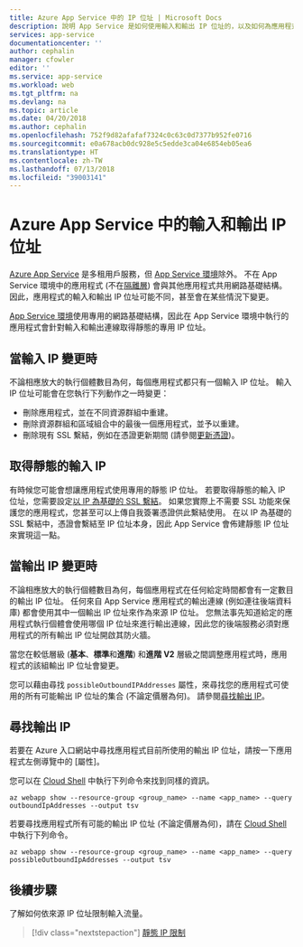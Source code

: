 ```yaml
---
title: Azure App Service 中的 IP 位址 | Microsoft Docs
description: 說明 App Service 是如何使用輸入和輸出 IP 位址的，以及如何為應用程式尋找這些位址的相關資訊。
services: app-service
documentationcenter: ''
author: cephalin
manager: cfowler
editor: ''
ms.service: app-service
ms.workload: web
ms.tgt_pltfrm: na
ms.devlang: na
ms.topic: article
ms.date: 04/20/2018
ms.author: cephalin
ms.openlocfilehash: 752f9d82afafaf7324c0c63c0d7377b952fe0716
ms.sourcegitcommit: e0a678acb0dc928e5c5edde3ca04e6854eb05ea6
ms.translationtype: HT
ms.contentlocale: zh-TW
ms.lasthandoff: 07/13/2018
ms.locfileid: "39003141"
---
```

# <a name="inbound-and-outbound-ip-addresses-in-azure-app-service"></a>Azure App Service 中的輸入和輸出 IP 位址

[Azure App Service](app-service-web-overview.md) 是多租用戶服務，但 [App Service 環境](environment/intro.md)除外。 不在 App Service 環境中的應用程式 (不在[隔離層](https://azure.microsoft.com/pricing/details/app-service/)) 會與其他應用程式共用網路基礎結構。 因此，應用程式的輸入和輸出 IP 位址可能不同，甚至會在某些情況下變更。 

[App Service 環境](environment/intro.md)使用專用的網路基礎結構，因此在 App Service 環境中執行的應用程式會針對輸入和輸出連線取得靜態的專用 IP 位址。

## <a name="when-inbound-ip-changes"></a>當輸入 IP 變更時

不論相應放大的執行個體數目為何，每個應用程式都只有一個輸入 IP 位址。 輸入 IP 位址可能會在您執行下列動作之一時變更：

- 刪除應用程式，並在不同資源群組中重建。
- 刪除資源群組和區域組合中的最後一個應用程式，並予以重建。
- 刪除現有 SSL 繫結，例如在憑證更新期間 (請參閱[更新憑證](app-service-web-tutorial-custom-ssl.md#renew-certificates))。

## <a name="get-static-inbound-ip"></a>取得靜態的輸入 IP

有時候您可能會想讓應用程式使用專用的靜態 IP 位址。 若要取得靜態的輸入 IP 位址，您需要設定[以 IP 為基礎的 SSL 繫結](app-service-web-tutorial-custom-ssl.md#bind-your-ssl-certificate)。 如果您實際上不需要 SSL 功能來保護您的應用程式，您甚至可以上傳自我簽署憑證供此繫結使用。 在以 IP 為基礎的 SSL 繫結中，憑證會繫結至 IP 位址本身，因此 App Service 會佈建靜態 IP 位址來實現這一點。 

## <a name="when-outbound-ips-change"></a>當輸出 IP 變更時

不論相應放大的執行個體數目為何，每個應用程式在任何給定時間都會有一定數目的輸出 IP 位址。 任何來自 App Service 應用程式的輸出連線 (例如連往後端資料庫) 都會使用其中一個輸出 IP 位址來作為來源 IP 位址。 您無法事先知道給定的應用程式執行個體會使用哪個 IP 位址來進行輸出連線，因此您的後端服務必須對應用程式的所有輸出 IP 位址開啟其防火牆。

當您在較低層級 (**基本**、**標準**和**進階**) 和**進階 V2** 層級之間調整應用程式時，應用程式的該組輸出 IP 位址會變更。

您可以藉由尋找 `possibleOutboundIPAddresses` 屬性，來尋找您的應用程式可使用的所有可能輸出 IP 位址的集合 (不論定價層為何)。 請參閱[尋找輸出 IP](#find-outbound-ips)。

## <a name="find-outbound-ips"></a>尋找輸出 IP

若要在 Azure 入口網站中尋找應用程式目前所使用的輸出 IP 位址，請按一下應用程式左側導覽中的 [屬性]。 

您可以在 [Cloud Shell](../cloud-shell/quickstart.md) 中執行下列命令來找到同樣的資訊。

```azurecli-interactive
az webapp show --resource-group <group_name> --name <app_name> --query outboundIpAddresses --output tsv
```

若要尋找應用程式所有可能的輸出 IP 位址 (不論定價層為何)，請在 [Cloud Shell](../cloud-shell/quickstart.md) 中執行下列命令。

```azurecli-interactive
az webapp show --resource-group <group_name> --name <app_name> --query possibleOutboundIpAddresses --output tsv
```

## <a name="next-steps"></a>後續步驟

了解如何依來源 IP 位址限制輸入流量。

> [!div class="nextstepaction"]
> [靜態 IP 限制](app-service-ip-restrictions.md)
